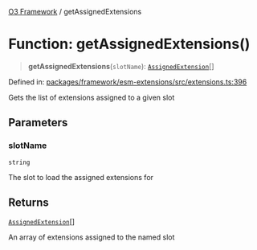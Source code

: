 [O3 Framework](../API.md) / getAssignedExtensions

# Function: getAssignedExtensions()

> **getAssignedExtensions**(`slotName`): [`AssignedExtension`](../interfaces/AssignedExtension.md)[]

Defined in: [packages/framework/esm-extensions/src/extensions.ts:396](https://github.com/openmrs/openmrs-esm-core/blob/85cde3ce59cd3d29230c98040a3f53525e808725/packages/framework/esm-extensions/src/extensions.ts#L396)

Gets the list of extensions assigned to a given slot

## Parameters

### slotName

`string`

The slot to load the assigned extensions for

## Returns

[`AssignedExtension`](../interfaces/AssignedExtension.md)[]

An array of extensions assigned to the named slot
